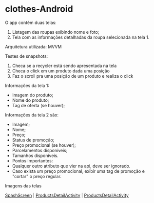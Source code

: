 # clothes-Android

O app contém duas telas:

1. Listagem das roupas exibindo nome e foto;
2. Tela com as informações detalhadas da roupa selecionada na tela 1. 

Arquitetura utilizada: MVVM

Testes de snapshots: 
1. Checa se a recycler está sendo apresentada na tela
2. Checa o click em um produto dada uma posição
3. Faz o scroll pra uma posição de um produto e realiza o click 

Informações da tela 1: 
- Imagem do produto;
- Nome do produto;
- Tag de oferta (se houver);

Informações da tela 2 são:
- Imagem;
- Nome;
- Preço;
- Status de promoção;
- Preço promocional (se houver);
- Parcelamentos disponíveis;
- Tamanhos disponíveis.
- Pontos importantes:
- Qualquer outro atributo que vier na api, deve ser ignorado.
- Caso exista um preço promocional, exibir uma tag de promoção e "cortar" o preço regular.

Imagens das telas 

[SpashScreen](https://github.com/carolinamaciel1/carolinamaciel1.github.io/blob/master/imgs/tela1.png) | 
[ProductsDetailActivity](https://github.com/carolinamaciel1/carolinamaciel1.github.io/blob/master/imgs/tela2.png) | 
[ProductsDetailActivity](https://github.com/carolinamaciel1/carolinamaciel1.github.io/blob/master/imgs/tela3.png) 

